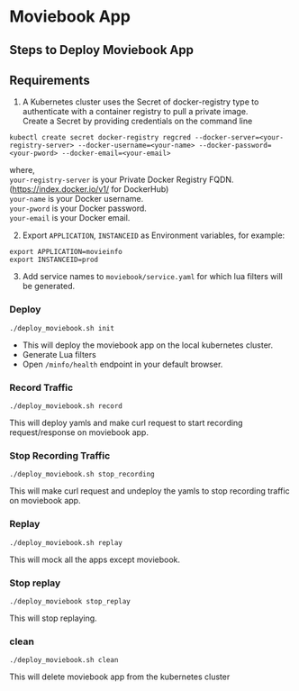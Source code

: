 # Moviebook App

## Steps to Deploy Moviebook App


## Requirements

1. A Kubernetes cluster uses the Secret of docker-registry type to authenticate with a container registry to pull a private image.  
Create a Secret by providing credentials on the command line  
```
kubectl create secret docker-registry regcred --docker-server=<your-registry-server> --docker-username=<your-name> --docker-password=<your-pword> --docker-email=<your-email>
```
where,  
`your-registry-server` is your Private Docker Registry FQDN. (https://index.docker.io/v1/ for DockerHub)  
`your-name` is your Docker username.  
`your-pword` is your Docker password.  
`your-email` is your Docker email.  

2. Export `APPLICATION`, `INSTANCEID` as Environment variables, for example:
```
export APPLICATION=movieinfo
export INSTANCEID=prod
```

3. Add service names to `moviebook/service.yaml` for which lua filters will be generated.

### Deploy
```
./deploy_moviebook.sh init
```
- This will deploy the moviebook app on the local kubernetes cluster.
- Generate Lua filters
- Open `/minfo/health` endpoint in your default browser.

### Record Traffic
```
./deploy_moviebook.sh record
```
This will deploy yamls and make curl request to start recording request/response on moviebook app.

### Stop Recording Traffic
```
./deploy_moviebook.sh stop_recording
```
This will make curl request and undeploy the yamls to stop recording traffic on moviebook app.

### Replay
```
./deploy_moviebook.sh replay
```
This will mock all the apps except moviebook.

### Stop replay
```
./deploy_moviebook stop_replay
```
This will stop replaying.

### clean
```
./deploy_moviebook.sh clean
```
This will delete moviebook app from the kubernetes cluster
